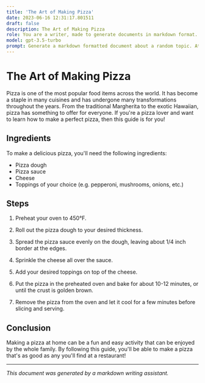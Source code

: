 ```yaml
---
title: 'The Art of Making Pizza'
date: 2023-06-16 12:31:17.801511
draft: false
description: The Art of Making Pizza
role: You are a writer, made to generate documents in markdown format. It is very important that all of the documents you generate are in valid markdown format.
model: gpt-3.5-turbo
prompt: Generate a markdown formatted document about a random topic. At the bottom, include a disclaimer explaining that the document was generated by you. The first line of the document should be the title. Make sure that the entire document is in proper markdown format, using a mix of various tags to make the document visually appealing.
---
```


# The Art of Making Pizza

Pizza is one of the most popular food items across the world. It has become a staple in many cuisines and has undergone many transformations throughout the years. From the traditional Margherita to the exotic Hawaiian, pizza has something to offer for everyone. If you're a pizza lover and want to learn how to make a perfect pizza, then this guide is for you!

## Ingredients

To make a delicious pizza, you'll need the following ingredients:

- Pizza dough
- Pizza sauce
- Cheese
- Toppings of your choice (e.g. pepperoni, mushrooms, onions, etc.)

## Steps

1. Preheat your oven to 450°F.

2. Roll out the pizza dough to your desired thickness.

3. Spread the pizza sauce evenly on the dough, leaving about 1/4 inch border at the edges.

4. Sprinkle the cheese all over the sauce.

5. Add your desired toppings on top of the cheese.

6. Put the pizza in the preheated oven and bake for about 10-12 minutes, or until the crust is golden brown.

7. Remove the pizza from the oven and let it cool for a few minutes before slicing and serving.

## Conclusion

Making a pizza at home can be a fun and easy activity that can be enjoyed by the whole family. By following this guide, you'll be able to make a pizza that's as good as any you'll find at a restaurant!

---

*This document was generated by a markdown writing assistant.*